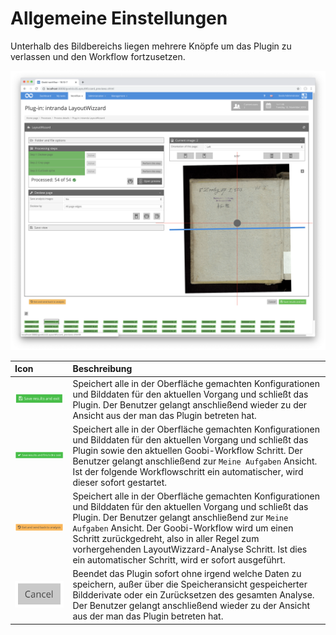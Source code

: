 # Allgemeine Einstellungen

Unterhalb des Bildbereichs liegen mehrere Knöpfe um das Plugin zu verlassen und den Workflow fortzusetzen.

![Buttons zum Verlassen des Plugins unterhalb der Bildanzeige](../../../../.gitbook/assets/layoutwizzard_04.png)

| Icon | Beschreibung |
| :--- | :--- |
| ![](../../../../.gitbook/assets/layoutwizzard_51.png)  | Speichert alle in der Oberfläche gemachten Konfigurationen und Bilddaten für den aktuellen Vorgang und schließt das Plugin. Der Benutzer gelangt anschließend wieder zu der Ansicht aus der man das Plugin betreten hat. |
| ![](../../../../.gitbook/assets/layoutwizzard_49.png)  | Speichert alle in der Oberfläche gemachten Konfigurationen und Bilddaten für den aktuellen Vorgang und schließt das Plugin sowie den aktuellen Goobi-Workflow Schritt. Der Benutzer gelangt anschließend zur `Meine Aufgaben` Ansicht. Ist der folgende Workflowschritt ein automatischer, wird dieser sofort gestartet. |
| ![](../../../../.gitbook/assets/layoutwizzard_50.png)  | Speichert alle in der Oberfläche gemachten Konfigurationen und Bilddaten für den aktuellen Vorgang und schließt das Plugin.  Der Benutzer gelangt anschließend zur `Meine Aufgaben` Ansicht. Der Goobi-Workflow wird um einen Schritt zurückgedreht, also in aller Regel zum vorhergehenden LayoutWizzard-Analyse Schritt. Ist dies ein automatischer Schritt, wird er sofort ausgeführt. |
| ![](../../../../.gitbook/assets/layoutwizzard_52.png)  | Beendet das Plugin sofort ohne irgend welche Daten zu speichern, außer über die Speicheransicht gespeicherter Bildderivate oder ein Zurücksetzen des gesamten Analyse. Der Benutzer gelangt anschließend wieder zu der Ansicht aus der man das Plugin betreten hat. |

